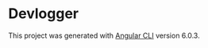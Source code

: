 # Devlogger

This project was generated with [Angular CLI](https://github.com/angular/angular-cli) version 6.0.3.